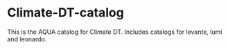 # Climate-DT-catalog

This is the AQUA catalog for Climate DT. Includes catalogs for levante, lumi and leonardo. 
